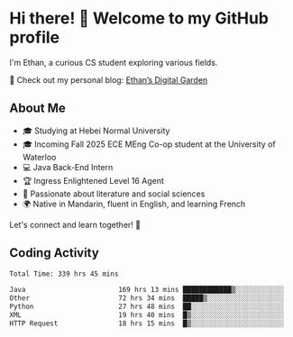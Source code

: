 # Hi there! 👋 Welcome to my GitHub profile  

I'm Ethan, a curious CS student exploring various fields.  

📌 Check out my personal blog: [Ethan’s Digital Garden](https://fortii2.github.io/)  

## About Me  
- 🎓 Studying at Hebei Normal University  
- 🎓 Incoming Fall 2025 ECE MEng Co-op student at the University of Waterloo  
- 💻 Java Back-End Intern  
- 🏆 Ingress Enlightened Level 16 Agent  
- 📖 Passionate about literature and social sciences  
- 🌍 Native in Mandarin, fluent in English, and learning French  

Let's connect and learn together! 🚀  

## Coding Activity
<!--START_SECTION:waka-->

```txt
Total Time: 339 hrs 45 mins

Java                       169 hrs 13 mins ████████████▒░░░░░░░░░░░░   49.80 %
Other                      72 hrs 34 mins  █████▒░░░░░░░░░░░░░░░░░░░   21.36 %
Python                     27 hrs 48 mins  ██░░░░░░░░░░░░░░░░░░░░░░░   08.18 %
XML                        19 hrs 40 mins  █▒░░░░░░░░░░░░░░░░░░░░░░░   05.79 %
HTTP Request               18 hrs 15 mins  █▒░░░░░░░░░░░░░░░░░░░░░░░   05.37 %
```

<!--END_SECTION:waka-->
